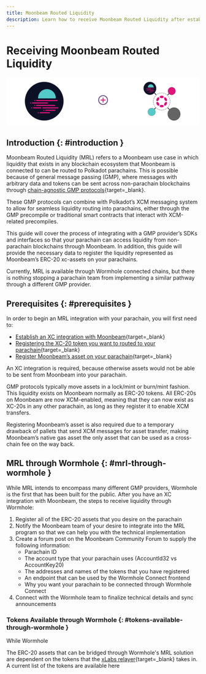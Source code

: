 ```yaml
---
title: Moonbeam Routed Liquidity
description: Learn how to receive Moonbeam Routed Liquidity after establishing a cross-chain integration with a Moonbeam-based network.  
---
```


# Receiving Moonbeam Routed Liquidity

![XCM Overview Banner](/images/builders/interoperability/xcm/xc-integration/xc-integration-banner.png)

## Introduction {: #introduction }

Moonbeam Routed Liquidity (MRL) refers to a Moonbeam use case in which liquidity that exists in any blockchain ecosystem that Moonbeam is connected to can be routed to Polkadot parachains. This is possible because of general message passing (GMP), where messages with arbitrary data and tokens can be sent across non-parachain blockchains through [chain-agnostic GMP protocols](/builders/interoperability/protocols){target=_blank}.  

These GMP protocols can combine with Polkadot’s XCM messaging system to allow for seamless liquidity routing into parachains, either through the GMP precompile or traditional smart contracts that interact with XCM-related precompiles.

This guide will cover the process of integrating with a GMP provider’s SDKs and interfaces so that your parachain can access liquidity from non-parachain blockchains through Moonbeam. In addition, this guide will provide the necessary data to register the liquidity represented as Moonbeam’s ERC-20 xc-assets on your parachains.

Currently, MRL is available through Wormhole connected chains, but there is nothing stopping a parachain team from implementing a similar pathway through a different GMP provider.  

## Prerequisites {: #prerequisites }

In order to begin an MRL integration with your parachain, you will first need to:  

- [Establish an XC integration with Moonbeam](/builders/interoperability/xcm/xc-integration){target=_blank}
- [Registering the XC-20 token you want to routed to your parachain](/builders/interoperability/xcm/xc-integration#register-local-xc-20s-erc-20s){target=_blank}
- [Register Moonbeam’s asset on your parachain](/builders/interoperability/xcm/xc-integration#moonbeam-native-tokens){target=_blank}

An XC integration is required, because otherwise assets would not be able to be sent from Moonbeam into your parachain.  

GMP protocols typically move assets in a lock/mint or burn/mint fashion. This liquidity exists on Moonbeam normally as ERC-20 tokens. All ERC-20s on Moonbeam are now XCM-enabled, meaning that they can now exist as XC-20s in any other parachain, as long as they register it to enable XCM transfers.  

Registering Moonbeam’s asset is also required due to a temporary drawback of pallets that send XCM messages for asset transfer, making Moonbeam’s native gas asset the only asset that can be used as a cross-chain fee on the way back.  

## MRL through Wormhole {: #mrl-through-wormhole }

While MRL intends to encompass many different GMP providers, Wormhole is the first that has been built for the public. After you have an XC integration with Moonbeam, the steps to receive liquidity through Wormhole:  

1. Register all of the ERC-20 assets that you desire on the parachain
2. Notify the Moonbeam team of your desire to integrate into the MRL program so that we can help you with the technical implementation
3. Create a forum post on the Moonbeam Community Forum to supply the following information:
    - Parachain ID  
    - The account type that your parachain uses (AccountId32 vs AccountKey20)  
    - The addresses and names of the tokens that you have registered  
    - An endpoint that can be used by the Wormhole Connect frontend  
    - Why you want your parachain to be connected through Wormhole Connect  
4. Connect with the Wormhole team to finalize technical details and sync announcements  

### Tokens Available through Wormhole {: #tokens-available-through-wormhole }

While Wormhole 

The ERC-20 assets that can be bridged through Wormhole's MRL solution are dependent on the tokens that the [xLabs relayer](https://xlabs.xyz/){target=_blank} takes in. A current list of the tokens are available here

